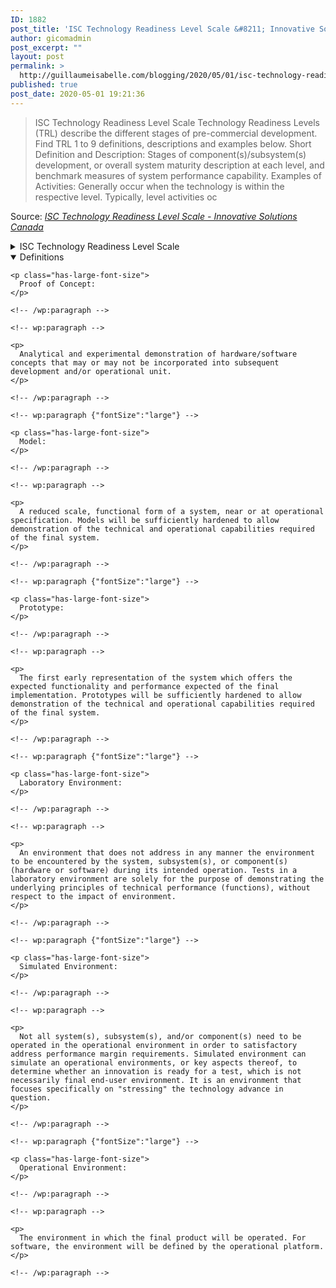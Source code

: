 ```yaml
---
ID: 1882
post_title: 'ISC Technology Readiness Level Scale &#8211; Innovative Solutions Canada'
author: gicomadmin
post_excerpt: ""
layout: post
permalink: >
  http://guillaumeisabelle.com/blogging/2020/05/01/isc-technology-readiness-level-scale-innovative-solutions-canada/
published: true
post_date: 2020-05-01 19:21:36
---
```

> ISC Technology Readiness Level Scale Technology Readiness Levels (TRL) describe the different stages of pre-commercial development. Find TRL 1 to 9 definitions, descriptions and examples below. Short Definition and Description: Stages of component(s)/subsystem(s) development, or overall system maturity description at each level, and benchmark measures of system performance capability. Examples of Activities: Generally occur when the technology is within the respective level. Typically, level activities oc

Source: *[ISC Technology Readiness Level Scale - Innovative Solutions Canada][1]*

<!-- wp:more -->

<!--more-->

<!-- /wp:more -->

<!-- wp:atomic-blocks/ab-accordion {"accordionFontSize":24} -->

<div class="wp-block-atomic-blocks-ab-accordion ab-block-accordion ab-font-size-24">
  <details><summary class="ab-accordion-title">ISC Technology Readiness Level Scale</summary><div class="ab-accordion-text">
    <!-- wp:table --><figure class="wp-block-table">
    
    <table class="">
      <thead>
        <tr>
          <th scope="col">
            <abbr title="Technology Readiness Levels">TRL</abbr>
          </th>
          
          <th scope="col">
            Short Definition
          </th>
          
          <th scope="col">
            Description
          </th>
          
          <th scope="col">
            Examples of Activities
          </th>
        </tr>
      </thead>
      
      <tbody>
        <tr>
          <td>
            <strong>1</strong>
          </td>
          
          <td>
            Basic principles observed and reported.
          </td>
          
          <td>
            Lowest level of technology readiness. Scientific research begins to be translated into applied research and development (R&D).
          </td>
          
          <td>
            Activities might include paper studies of a technology's basic properties.
          </td>
        </tr>
        
        <tr>
          <td>
            <strong>2</strong>
          </td>
          
          <td>
            Technology concept and/or application formulated.
          </td>
          
          <td>
            Invention begins. Once basic principles are observed, practical applications can be invented. Applications are speculative, and there may be no proof or detailed analysis to support the assumptions.
          </td>
          
          <td>
            Activities are limited to analytic studies.
          </td>
        </tr>
        
        <tr>
          <td>
            <strong>3</strong>
          </td>
          
          <td>
            Analytical and experimental critical function and/or characteristic proof of concept.
          </td>
          
          <td>
            Active R&D is initiated. This includes analytical studies and laboratory studies to physically validate the analytical predictions of separate elements of the technology.
          </td>
          
          <td>
            Activities include components that are not yet integrated or representative.
          </td>
        </tr>
        
        <tr>
          <td>
            <strong>4</strong>
          </td>
          
          <td>
            Component(s)/subsystem(s) and/or process validation in a laboratory environment.
          </td>
          
          <td>
            Basic technological components are integrated to establish that they will work together.
          </td>
          
          <td>
            Activities include integration of "ad hoc" hardware in the laboratory.
          </td>
        </tr>
        
        <tr>
          <td>
            <strong>5</strong>
          </td>
          
          <td>
            Semi-integrated component(s)/subsystem(s) and/or process validation in a simulated environment.
          </td>
          
          <td>
            The basic technological components are integrated for testing in a simulated environment.
          </td>
          
          <td>
            Activities include laboratory integration of components.
          </td>
        </tr>
        
        <tr>
          <td>
            <strong>6</strong>
          </td>
          
          <td>
            System and/or process prototype demonstration in a simulated environment.
          </td>
          
          <td>
            A model or prototype that represents a near desired configuration.
          </td>
          
          <td>
            Activities include testing a model or prototype in a simulated or laboratory environment.
          </td>
        </tr>
        
        <tr>
          <td>
            <strong>7</strong>
          </td>
          
          <td>
            Prototype system ready (form, fit, and function) for demonstration in an appropriate operational environment.
          </td>
          
          <td>
            Prototype is ready for demonstration in an operational environment and is at planned operational level.
          </td>
          
          <td>
            Activities include prototype field testing in a real-world operational setting.
          </td>
        </tr>
        
        <tr>
          <td>
            <strong>8</strong>
          </td>
          
          <td>
            Actual technology completed and qualified through tests and demonstrations.
          </td>
          
          <td>
            Technology has been proven to work in its final form and under expected conditions.
          </td>
          
          <td>
            Activities include developmental testing and evaluation of whether it will meet operational requirements.
          </td>
        </tr>
        
        <tr>
          <td>
            <strong>9</strong>
          </td>
          
          <td>
            Actual technology proven through successful deployment in an operational setting.
          </td>
          
          <td>
            Actual application of the technology in its final form and under real-life conditions, such as those encountered in operational tests and evaluations.
          </td>
          
          <td>
            Activities include using the innovation under operational conditions.
          </td>
        </tr>
      </tbody>
    </table></figure> 
    
    <!-- /wp:table -->
  </div></details>
</div>

<!-- /wp:atomic-blocks/ab-accordion -->

<!-- wp:atomic-blocks/ab-accordion {"accordionFontSize":24,"accordionOpen":true} -->

<div class="wp-block-atomic-blocks-ab-accordion ab-block-accordion ab-font-size-24">
  <details open><summary class="ab-accordion-title">Definitions</summary><div class="ab-accordion-text">
    <!-- wp:paragraph {"fontSize":"large"} -->
    
    <p class="has-large-font-size">
      Proof of Concept:
    </p>
    
    <!-- /wp:paragraph -->
    
    <!-- wp:paragraph -->
    
    <p>
      Analytical and experimental demonstration of hardware/software concepts that may or may not be incorporated into subsequent development and/or operational unit.
    </p>
    
    <!-- /wp:paragraph -->
    
    <!-- wp:paragraph {"fontSize":"large"} -->
    
    <p class="has-large-font-size">
      Model: 
    </p>
    
    <!-- /wp:paragraph -->
    
    <!-- wp:paragraph -->
    
    <p>
      A reduced scale, functional form of a system, near or at operational specification. Models will be sufficiently hardened to allow demonstration of the technical and operational capabilities required of the final system.
    </p>
    
    <!-- /wp:paragraph -->
    
    <!-- wp:paragraph {"fontSize":"large"} -->
    
    <p class="has-large-font-size">
      Prototype:
    </p>
    
    <!-- /wp:paragraph -->
    
    <!-- wp:paragraph -->
    
    <p>
      The first early representation of the system which offers the expected functionality and performance expected of the final implementation. Prototypes will be sufficiently hardened to allow demonstration of the technical and operational capabilities required of the final system.
    </p>
    
    <!-- /wp:paragraph -->
    
    <!-- wp:paragraph {"fontSize":"large"} -->
    
    <p class="has-large-font-size">
      Laboratory Environment:
    </p>
    
    <!-- /wp:paragraph -->
    
    <!-- wp:paragraph -->
    
    <p>
      An environment that does not address in any manner the environment to be encountered by the system, subsystem(s), or component(s) (hardware or software) during its intended operation. Tests in a laboratory environment are solely for the purpose of demonstrating the underlying principles of technical performance (functions), without respect to the impact of environment.
    </p>
    
    <!-- /wp:paragraph -->
    
    <!-- wp:paragraph {"fontSize":"large"} -->
    
    <p class="has-large-font-size">
      Simulated Environment:
    </p>
    
    <!-- /wp:paragraph -->
    
    <!-- wp:paragraph -->
    
    <p>
      Not all system(s), subsystem(s), and/or component(s) need to be operated in the operational environment in order to satisfactory address performance margin requirements. Simulated environment can simulate an operational environments, or key aspects thereof, to determine whether an innovation is ready for a test, which is not necessarily final end-user environment. It is an environment that focuses specifically on "stressing" the technology advance in question.
    </p>
    
    <!-- /wp:paragraph -->
    
    <!-- wp:paragraph {"fontSize":"large"} -->
    
    <p class="has-large-font-size">
      Operational Environment:
    </p>
    
    <!-- /wp:paragraph -->
    
    <!-- wp:paragraph -->
    
    <p>
      The environment in which the final product will be operated. For software, the environment will be defined by the operational platform.
    </p>
    
    <!-- /wp:paragraph -->
  </div></details>
</div>

<!-- /wp:atomic-blocks/ab-accordion -->

 [1]: https://www.ic.gc.ca/eic/site/101.nsf/eng/00077.html